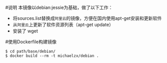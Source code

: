 #说明
本镜像以debian:jessie为基础，做了以下工作： 

* 将sources.list替换成`阿里云`的镜像，方便在国内使用apt-get安装和更新软件
* 从`阿里云`上更新了软件资源列表（apt-get update）  
* 安装了 wget

#使用Dockerfile构建镜像
```
$ cd path/base/debian/
$ docker build --rm -t michaelzx/debian .
```